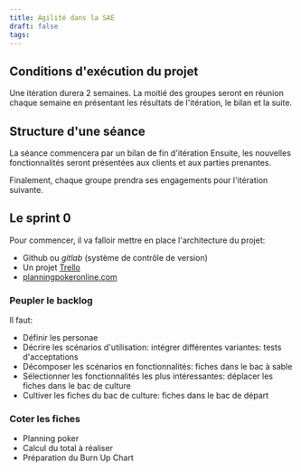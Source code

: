 ```yaml
---
title: Agilité dans la SAE
draft: false
tags:
---
```

## Conditions d'exécution du projet

Une itération durera 2 semaines. La moitié des groupes seront en réunion chaque semaine en présentant les résultats de l'itération, le bilan et la suite.

## Structure d'une séance

La séance commencera par un bilan de fin d'itération
Ensuite, les nouvelles fonctionnalités seront présentées aux clients et aux parties prenantes.

Finalement, chaque groupe prendra ses engagements pour l'itération suivante.

## Le sprint 0

Pour commencer, il va falloir mettre en place l'architecture du projet:
- Github ou *gitlab* (système de contrôle de version)
- Un projet [Trello](https://trello.com/fr)
- [planningpokeronline.com](https://planningpokeronline.com/) 

### Peupler le backlog

Il faut:
- Définir les personae
- Décrire les scénarios d'utilisation: intégrer différentes variantes: tests d'acceptations
- Décomposer les scénarios en fonctionnalités: fiches dans le bac à sable
- Sélectionner les fonctionnalités les plus intéressantes: déplacer les fiches dans le bac de culture
- Cultiver les fiches du bac de culture: fiches dans le bac de départ

### Coter les fiches

- Planning poker
- Calcul du total à réaliser
- Préparation du Burn Up Chart

